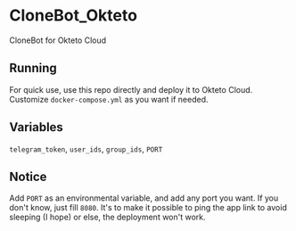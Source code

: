 # CloneBot_Okteto
CloneBot for Okteto Cloud

## Running
For quick use, use this repo directly and deploy it to Okteto Cloud. Customize `docker-compose.yml` as you want if needed.

## Variables
`telegram_token`, `user_ids`, `group_ids`, `PORT`

## Notice
Add `PORT` as an environmental variable, and add any port you want. If you don't know, just fill `8080`. It's to make it possible to ping the app link to avoid sleeping (I hope) or else, the deployment won't work.
